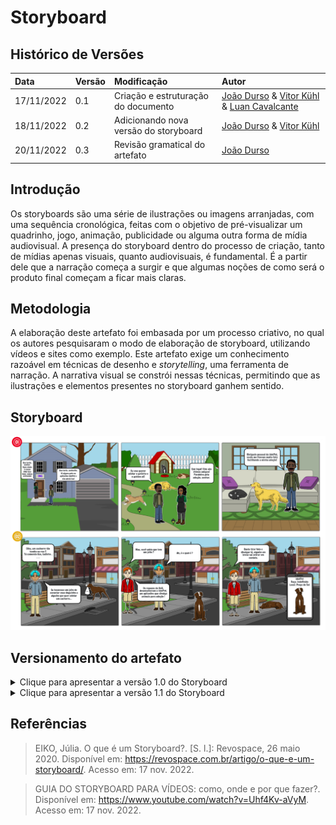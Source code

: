 # Storyboard

## Histórico de Versões
| Data | Versão | Modificação | Autor |
| :- | :- | :- | :- |
| 17/11/2022 | 0.1    | Criação e estruturação do documento | [João Durso](https://github.com/jvsdurso) & [Vitor Kühl](https://github.com/vitorekr) & [Luan Cavalcante](https://github.com/Luan-Cavalcante)| 
| 18/11/2022 | 0.2    | Adicionando nova versão do storyboard | [João Durso](https://github.com/jvsdurso) & [Vitor Kühl](https://github.com/vitorekr) | 
| 20/11/2022 | 0.3    | Revisão gramatical do artefato | [João Durso](https://github.com/jvsdurso)| 

## Introdução

Os storyboards são uma série de ilustrações ou imagens arranjadas, com uma sequência cronológica, feitas com o objetivo de pré-visualizar um quadrinho, jogo, animação, publicidade ou alguma outra forma de mídia audiovisual. A presença do storyboard dentro do processo de criação, tanto de mídias apenas visuais, quanto audiovisuais, é fundamental. É a partir dele que a narração começa a surgir e que algumas noções de como será o produto final começam a ficar mais claras.

## Metodologia

A elaboração deste artefato foi embasada por um processo criativo, no qual os autores pesquisaram o modo de elaboração de storyboard, utilizando vídeos e sites como exemplo. Este artefato exige um conhecimento razoável em técnicas de desenho e _storytelling_, uma ferramenta de narração. A narrativa visual se constrói nessas técnicas, permitindo que as ilustrações e elementos presentes no storyboard ganhem sentido.

## Storyboard

![Storyboard v1.1](../assets/storyboard/storyboard_v1_1.png)

## Versionamento do artefato

<details>
<summary>Clique para apresentar a versão 1.0 do Storyboard</summary>
 
### Storyboard v1.0
 
O Storyboard foi feito no [Storyboardthat](https://www.storyboardthat.com/pt) e não teve como restaurar todo o histórico de cada modificação. No entanto, a contribuição dessa versão foi:
- Adição da primeira linha de quadrinhos, com foco nos usuários que pretendem adotar pets e/ou divulgar pets abandonados no aplicativo IdotPet.
 
![Storyboard v1.0](../assets/storyboard/storyboard_v1_0.jpeg)
 
**Autor(es):** <br>
[Luan Vasco](https://github.com/Luan-Cavalcante) <br><br>
</details>

<details>
<summary>Clique para apresentar a versão 1.1 do Storyboard</summary>
 
### Storyboard v1.1
 
O Storyboard foi feito no [Storyboardthat](https://www.storyboardthat.com/pt) e não teve como restaurar todo o histórico de cada modificação. No entanto, a contribuição dessa versão foi:
- Adição da segunda linha de quadrinhos, com foco nos usuários que abrigam pets (instituições, organizações, voluntários, etc.) e também querem divulgar adoções.
 
![Storyboard v1.1](../assets/storyboard/storyboard_v1_1.png)
 
**Autor(es):** <br>
[João Durso](https://github.com/jvsdurso) <br><br>
</details>

## Referências

> EIKO, Júlia. O que é um Storyboard?. [S. l.]: Revospace, 26 maio 2020. Disponível em: https://revospace.com.br/artigo/o-que-e-um-storyboard/. Acesso em: 17 nov. 2022.

> GUIA DO STORYBOARD PARA VÍDEOS: como, onde e por que fazer?. Disponível em: https://www.youtube.com/watch?v=Uhf4Kv-aVyM. Acesso em: 17 nov. 2022.
